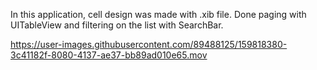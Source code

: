 In this application, cell design was made with .xib file. Done paging with UITableView and filtering on the list with SearchBar.


https://user-images.githubusercontent.com/89488125/159818380-3c41182f-8080-4137-ae37-bb89ad010e65.mov
